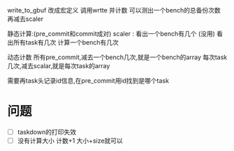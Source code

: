 write_to_gbuf 改成宏定义
调用wrtte 并计数
可以测出一个bench的总备份次数 
再减去scaler

静态计算:(pre_commit和commit成对)
scaler : 
看出一个bench有几个 (没用)
看出所有task有几次 
计算一个bench有几次

动态计数 
所有pre_commit,减去一个bench几次,就是一个bench的array
每次task几次,减去scalar,就是每次task的array

需要再task头记录id信息,在pre_commit用id找到是哪个task


# 问题
- [ ] taskdown的打印失效
- [ ] 没有计算大小 计数+1 大小+size就可以